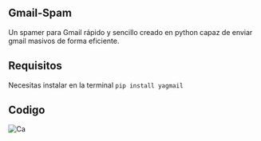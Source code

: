 
## Gmail-Spam
Un spamer para Gmail rápido y sencillo creado en python capaz de enviar gmail masivos de forma eficiente.

## Requisitos
Necesitas instalar en la terminal `pip install yagmail`

## Codigo 

![Ca](https://github.com/Geko222/Gmail-Spam/assets/110772386/6c59d8d4-7777-48da-ab13-16779c813873)
